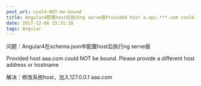 ```yaml
---
post_url: could-NOT-be-bound
title: Angular4配置host后执行ng serve报Provided host a.api.***.com could NOT be bound...
date: 2017-12-06 15:31:10
tags: Angular
---
```

问题：Angular4在schema.json中配置host后执行ng serve报

Provided host aaa.com could NOT be bound. Please provide a different host address or hostname

解决：修改系统host，加入127.0.0.1 aaa.com
